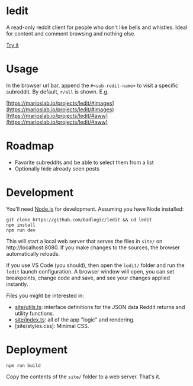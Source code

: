 # ledit
A read-only reddit client for people who don't like bells and whistles. Ideal for content and comment browsing and nothing else.

[Try it](https://marioslab.io/projects/ledit)

# Usage
In the browser url bar, append the `#<sub-redit-name>` to visit a specific subreddit. By default, `r/all` is shown. E.g.

[https://marioslab.io/projects/ledit/#images](https://marioslab.io/projects/ledit/#images)
[https://marioslab.io/projects/ledit/#aww](https://marioslab.io/projects/ledit/#aww)

# Roadmap
* Favorite subreddits and be able to select them from a list
* Optionally hide already seen posts

# Development
You'll need [Node.js](https://nodejs.org/en) for development. Assuming you have Node installed:

```
git clone https://github.com/badlogic/ledit && cd ledit
npm install
npm run dev
```

This will start a local web server that serves the files in `site/` on http://localhost:8080. If you make changes to the sources, the browser automatically reloads.

If you use VS Code (you should), then open the `ledit/` folder and run the `ledit` launch configuration. A browser window will open, you can set breakpoints, change code and save, and see your changes applied instantly.

Files you might be interested in:

* [site/utils.ts](site/utils.ts): interface definitions for the JSON data Reddit returns and utility functions.
* [site/index.ts](site/index.ts): all of the app "logic" and rendering.
* [site/styles.css]: Minimal CSS.

# Deployment
```
npm run build
```

Copy the contents of the `site/` folder to a web server. That's it.